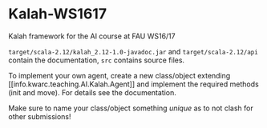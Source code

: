 # Kalah-WS1617
Kalah framework for the AI course at FAU WS16/17

`target/scala-2.12/kalah_2.12-1.0-javadoc.jar` and
`target/scala-2.12/api` contain the documentation,
`src` contains source files.

To implement your own agent, create a new class/object extending [[info.kwarc.teaching.AI.Kalah.Agent]]
and implement the required methods (init and move). For details see the documentation.

Make sure to name your class/object something *unique* as to not clash for other submissions!
